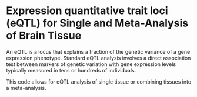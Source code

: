 # Expression quantitative trait loci (eQTL) for Single and Meta-Analysis of Brain Tissue 

An eQTL is a locus that explains a fraction of the genetic variance of a gene expression phenotype. Standard eQTL analysis involves a direct association test between markers of genetic variation with gene expression levels typically measured in tens or hundreds of individuals.       

This code allows for eQTL analysis of single tissue or combining tissues into a meta-analysis.
